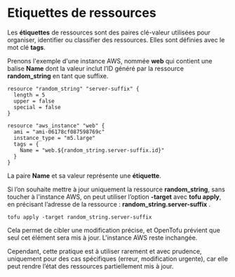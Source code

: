 # Etiquettes de ressources

Les **étiquettes** de ressources sont des paires clé-valeur utilisées pour organiser, identifier ou classifier des ressources. Elles sont définies avec le mot clé **tags**.

Prenons l'exemple d'une instance AWS, nommée **web** qui contient une balise **Name** dont la valeur inclut l’ID généré par la ressource **random_string** en tant que suffixe.

```
resource "random_string" "server-suffix" {
  length = 5
  upper = false
  special = false
}

resource "aws_instance" "web" {
  ami = "ami-06178cf087598769c"
  instance_type = "m5.large"
  tags = {
    Name = "web.${random_string.server-suffix.id}"
  }
}
```

La paire **Name** et sa valeur représente une **étiquette**.

Si l’on souhaite mettre à jour uniquement la ressource **random_string**, sans toucher à l'instance AWS, on peut utiliser l’option **-target** avec **tofu apply**, en précisant l’adresse de la ressource : **random_string.server-suffix** .

```
tofu apply -target random_string.server-suffix
```

Cela permet de cibler une modification précise, et OpenTofu prévient que seul cet élément sera mis à jour. L'instance AWS reste inchangée.

Cependant, cette pratique est à utiliser rarement et avec prudence, uniquement pour des cas spécifiques (erreur, modification urgente), car elle peut rendre l’état des ressources partiellement mis à jour.
